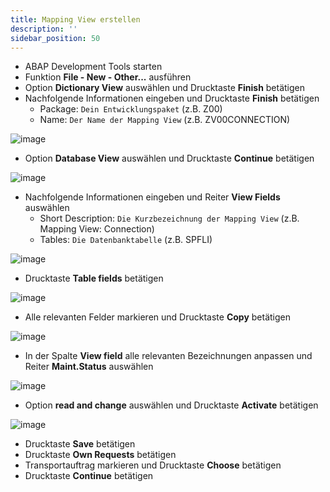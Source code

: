 ```yaml
---
title: Mapping View erstellen
description: ''
sidebar_position: 50
---
```


- ABAP Development Tools starten
- Funktion **File - New - Other...** ausführen
- Option **Dictionary View** auswählen und Drucktaste **Finish** betätigen
- Nachfolgende Informationen eingeben und Drucktaste **Finish** betätigen
    - Package: `Dein Entwicklungspaket` (z.B. Z00)
    - Name: `Der Name der Mapping View` (z.B. ZV00CONNECTION)

![image](https://user-images.githubusercontent.com/47243617/195564358-5ccc3300-3aec-44f0-a2ca-e6fab8157f42.png)
- Option **Database View** auswählen und Drucktaste **Continue** betätigen

![image](https://user-images.githubusercontent.com/47243617/195564390-4cf1bbde-db40-4684-b3f8-9f3a8da14f22.png)
- Nachfolgende Informationen eingeben und Reiter **View Fields** auswählen
    - Short Description: `Die Kurzbezeichnung der Mapping View` (z.B. Mapping View: Connection)
    - Tables: `Die Datenbanktabelle` (z.B. SPFLI)

![image](https://user-images.githubusercontent.com/47243617/195564446-86dfc584-9389-4561-8c22-f29d3ba975ca.png)
- Drucktaste **Table fields** betätigen

![image](https://user-images.githubusercontent.com/47243617/195564473-ad4686f8-2124-4367-9ead-966b25502265.png)
- Alle relevanten Felder markieren und Drucktaste **Copy** betätigen

![image](https://user-images.githubusercontent.com/47243617/195564508-a351e825-0bee-4359-b3fc-0fca1335bd62.png)
- In der Spalte **View field** alle relevanten Bezeichnungen anpassen und Reiter **Maint.Status** auswählen

![image](https://user-images.githubusercontent.com/47243617/195564533-f6d11d3b-786b-4fab-a222-0d079137e5d9.png)
- Option **read and change** auswählen und Drucktaste **Activate** betätigen

![image](https://user-images.githubusercontent.com/47243617/195564562-1de19b90-b1f9-434f-b9cb-c3aa82a3f677.png)
- Drucktaste **Save** betätigen
- Drucktaste **Own Requests** betätigen
- Transportauftrag markieren und Drucktaste **Choose** betätigen
- Drucktaste **Continue** betätigen
